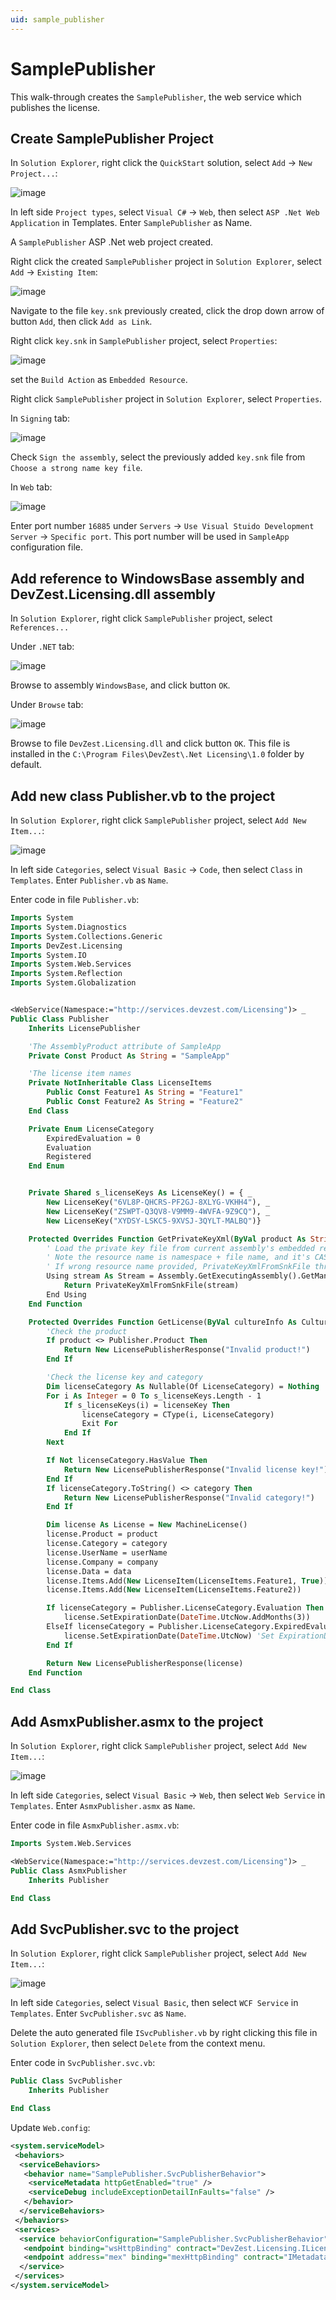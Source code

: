 ```yaml
---
uid: sample_publisher
---
```


# SamplePublisher

This walk-through creates the `SamplePublisher`, the web service which publishes the license.

## Create SamplePublisher Project

In `Solution Explorer`, right click the `QuickStart` solution, select `Add` -> `New Project...`:

![image](../images/QuickStartSamplePublisher1_Cs.jpg)

In left side `Project types`, select `Visual C#` -> `Web`, then select `ASP .Net Web Application` in Templates. Enter `SamplePublisher` as Name.

A `SamplePublisher` ASP .Net web project created.

Right click the created `SamplePublisher` project in `Solution Explorer`, select `Add` -> `Existing Item`:

![image](../images/QuickStartSamplePublisher2.jpg)

Navigate to the file `key.snk` previously created, click the drop down arrow of button `Add`, then click `Add as Link`.

Right click `key.snk` in `SamplePublisher` project, select `Properties`:

![image](../images/QuickStartSamplePublisher3.jpg)

set the `Build Action` as `Embedded Resource`.

Right click `SamplePublisher` project in `Solution Explorer`, select `Properties`.

In `Signing` tab:

![image](../images/QuickStartSamplePublisher4.jpg)

Check `Sign the assembly`, select the previously added `key.snk` file from `Choose a strong name key file`.

In `Web` tab:

![image](../images/QuickStartSamplePublisher5.jpg)

Enter port number `16885` under `Servers` -> `Use Visual Stuido Development Server` -> `Specific port`. This port number will be used in `SampleApp` configuration file.

## Add reference to WindowsBase assembly and DevZest.Licensing.dll assembly

In `Solution Explorer`, right click `SamplePublisher` project, select `References...`

Under `.NET` tab:

![image](../images/QuickStartSamplePublisher6.jpg)

Browse to assembly `WindowsBase`, and click button `OK`.

Under `Browse` tab:

![image](../images/QuickStartSamplePublisher7.jpg)

Browse to file `DevZest.Licensing.dll` and click button `OK`. This file is installed in the `C:\Program Files\DevZest\.Net Licensing\1.0` folder by default.

## Add new class Publisher.vb to the project

In `Solution Explorer`, right click `SamplePublisher` project, select `Add New Item...`:

![image](../images/QuickStartSamplePublisher8_Vb.jpg)

In left side `Categories`, select `Visual Basic` -> `Code`, then select `Class` in `Templates`. Enter `Publisher.vb` as `Name`.

Enter code in file `Publisher.vb`:

```vb
Imports System
Imports System.Diagnostics
Imports System.Collections.Generic
Imports DevZest.Licensing
Imports System.IO
Imports System.Web.Services
Imports System.Reflection
Imports System.Globalization


<WebService(Namespace:="http://services.devzest.com/Licensing")> _
Public Class Publisher
    Inherits LicensePublisher

    'The AssemblyProduct attribute of SampleApp
    Private Const Product As String = "SampleApp"

    'The license item names
    Private NotInheritable Class LicenseItems
        Public Const Feature1 As String = "Feature1"
        Public Const Feature2 As String = "Feature2"
    End Class

    Private Enum LicenseCategory
        ExpiredEvaluation = 0
        Evaluation
        Registered
    End Enum


    Private Shared s_licenseKeys As LicenseKey() = { _
        New LicenseKey("6VL8P-QHCRS-PF2GJ-8XLYG-VKHH4"), _
        New LicenseKey("ZSWPT-Q3QV8-V9MM9-4WVFA-9Z9CQ"), _
        New LicenseKey("XYDSY-LSKC5-9XVSJ-3QYLT-MALBQ")}

    Protected Overrides Function GetPrivateKeyXml(ByVal product As String) As String
        ' Load the private key file from current assembly's embedded resource.
        ' Note the resource name is namespace + file name, and it's CASE SENSITIVE.
        ' If wrong resource name provided, PrivateKeyXmlFromSnkFile throws ArgumentNullException!    
        Using stream As Stream = Assembly.GetExecutingAssembly().GetManifestResourceStream("SamplePublisher.Key.snk")
            Return PrivateKeyXmlFromSnkFile(stream)
        End Using
    End Function

    Protected Overrides Function GetLicense(ByVal cultureInfo As CultureInfo, ByVal product As String, ByVal version As Version, ByVal licenseKey As LicenseKey, ByVal category As String, ByVal userName As String, ByVal company As String, ByVal emailAddress As String, ByVal data As String) As LicensePublisherResponse
        'Check the product
        If product <> Publisher.Product Then
            Return New LicensePublisherResponse("Invalid product!")
        End If

        'Check the license key and category
        Dim licenseCategory As Nullable(Of LicenseCategory) = Nothing
        For i As Integer = 0 To s_licenseKeys.Length - 1
            If s_licenseKeys(i) = licenseKey Then
                licenseCategory = CType(i, LicenseCategory)
                Exit For
            End If
        Next

        If Not licenseCategory.HasValue Then
            Return New LicensePublisherResponse("Invalid license key!")
        End If
        If licenseCategory.ToString() <> category Then
            Return New LicensePublisherResponse("Invalid category!")
        End If

        Dim license As License = New MachineLicense()
        license.Product = product
        license.Category = category
        license.UserName = userName
        license.Company = company
        license.Data = data
        license.Items.Add(New LicenseItem(LicenseItems.Feature1, True))  'Feature1's OverrideExpirationDate is true
        license.Items.Add(New LicenseItem(LicenseItems.Feature2))

        If licenseCategory = Publisher.LicenseCategory.Evaluation Then
            license.SetExpirationDate(DateTime.UtcNow.AddMonths(3))
        ElseIf licenseCategory = Publisher.LicenseCategory.ExpiredEvaluation Then
            license.SetExpirationDate(DateTime.UtcNow) 'Set ExpirationDate to now always expires the license
        End If

        Return New LicensePublisherResponse(license)
    End Function

End Class
```

## Add AsmxPublisher.asmx to the project

In `Solution Explorer`, right click `SamplePublisher` project, select `Add New Item...`:

![image](../images/QuickStartSamplePublisher9_Vb.jpg)

In left side `Categories`, select `Visual Basic` -> `Web`, then select `Web Service` in `Templates`. Enter `AsmxPublisher.asmx` as `Name`.

Enter code in file `AsmxPublisher.asmx.vb`:

```vb
Imports System.Web.Services

<WebService(Namespace:="http://services.devzest.com/Licensing")> _
Public Class AsmxPublisher
    Inherits Publisher

End Class
```

## Add SvcPublisher.svc to the project

In `Solution Explorer`, right click `SamplePublisher` project, select `Add New Item...`:

![image](../images/QuickStartSamplePublisherA_Vb.jpg)

In left side `Categories`, select `Visual Basic`, then select `WCF Service` in `Templates`. Enter `SvcPublisher.svc` as `Name`.

Delete the auto generated file `ISvcPublisher.vb` by right clicking this file in `Solution Explorer`, then select `Delete` from the context menu.

Enter code in `SvcPublisher.svc.vb`:

```vb
Public Class SvcPublisher
    Inherits Publisher

End Class
```

Update `Web.config`:

```xml
<system.serviceModel>
 <behaviors>
  <serviceBehaviors>
   <behavior name="SamplePublisher.SvcPublisherBehavior">
    <serviceMetadata httpGetEnabled="true" />
    <serviceDebug includeExceptionDetailInFaults="false" />
   </behavior>
  </serviceBehaviors>
 </behaviors>
 <services>
  <service behaviorConfiguration="SamplePublisher.SvcPublisherBehavior" name="SamplePublisher.SvcPublisher">
   <endpoint binding="wsHttpBinding" contract="DevZest.Licensing.ILicensePublisher" />
   <endpoint address="mex" binding="mexHttpBinding" contract="IMetadataExchange" />
  </service>
 </services>
</system.serviceModel>
```